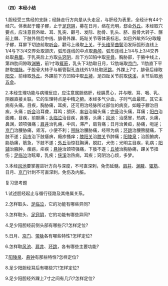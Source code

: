 #### （四）本经小结

1.胆经受三焦经的支脉；经脉走行方向是从头走足，与肝经为表里，全经计有44个经穴。体表起于瞳子髎，止于[足窍阴](https://www.gmzyjc.com/read/zjs/zjs3.1.9-12-0.0.3.3.44.md)，募在日月，络在光明，郄会[外丘](https://www.gmzyjc.com/read/zjs/zjs3.1.9-12-0.0.3.3.36.md)。本经取穴要点，应注意目外眦、耳、乳突、颧弓、发际、肋骨、乳头、脐、股骨大转子、髂前上棘、下肢外侧后中线、腓骨外踝、跖趾关节等体表标志。如目外眦外5分取瞳子髎，耳屏下切迹前取[听会](https://www.gmzyjc.com/read/zjs/zjs3.1.9-12-0.0.3.3.2.md)，颧弓上缘取[上关](https://www.gmzyjc.com/read/zjs/zjs3.1.9-12-0.0.3.3.3.md)。于[头维](https://www.gmzyjc.com/read/zjs/zjs3.1.1-3-0.1.3.3.8.md)至[曲鬓](https://www.gmzyjc.com/read/zjs/zjs3.1.9-12-0.0.3.3.7.md)沿发际弧形连线上1/4与下3/4交界处取颔庆，弧形连线的中点取[悬颅](https://www.gmzyjc.com/read/zjs/zjs3.1.9-12-0.0.3.3.5.md)，弧形连线上1/4与上3/4交界处取[悬厘](https://www.gmzyjc.com/read/zjs/zjs3.1.9-12-0.0.3.3.6.md)。于乳突后上方取[头窍阴](https://www.gmzyjc.com/read/zjs/zjs3.1.9-12-0.0.3.3.11.md)，后下方凹陷中取[完骨](https://www.gmzyjc.com/read/zjs/zjs3.1.9-12-0.0.3.3.12.md)。胸胁部，于腋中线上，第四肋间隙取[渊腋](https://www.gmzyjc.com/read/zjs/zjs3.1.9-12-0.0.3.3.22.md)，前1寸取[辄筋](https://www.gmzyjc.com/read/zjs/zjs3.1.9-12-0.0.3.3.23.md)，乳头下3肋取日月，12肋端取[京门](https://www.gmzyjc.com/read/zjs/zjs3.1.9-12-0.0.3.3.25.md)，11肋直下平脐取[带脉](https://www.gmzyjc.com/read/zjs/zjs3.1.9-12-0.0.3.3.26.md)。于股骨大转子与骶管裂孔连线外1/3处取[环跳](https://www.gmzyjc.com/read/zjs/zjs3.1.9-12-0.0.3.3.30.md)。外踝上7寸，腓骨后缘取[阳交](https://www.gmzyjc.com/read/zjs/zjs3.1.9-12-0.0.3.3.35.md)，前缘取[外丘](https://www.gmzyjc.com/read/zjs/zjs3.1.9-12-0.0.3.3.36.md)。外踝前下方凹陷中取[丘墟](https://www.gmzyjc.com/read/zjs/zjs3.1.9-12-0.0.3.3.40.md)，足四趾关节前取[侠溪](https://www.gmzyjc.com/read/zjs/zjs3.1.9-12-0.0.3.3.43.md)，关节后取[地五会](https://www.gmzyjc.com/read/zjs/zjs3.1.9-12-0.0.3.3.42.md)。

2.本经生理功能与病理反应，应注意属胆络肝，经膈贯心，并与眼、耳、咽、乳、阴器直接关联。它的生理特点是中精之腑。本经多气少血，子时气血最旺。其它主病有头痛，目疾，胸胁痛，耳疾，还可用治经脉所过部位的病变。如瞳子髎治目疾，头痛；[听会](https://www.gmzyjc.com/read/zjs/zjs3.1.9-12-0.0.3.3.2.md)治耳聋，耳鸣；颌厌、[率谷](https://www.gmzyjc.com/read/zjs/zjs3.1.9-12-0.0.3.3.8.md)治偏头痛；[完骨](https://www.gmzyjc.com/read/zjs/zjs3.1.9-12-0.0.3.3.12.md)治头痛，耳痛；[阳白](https://www.gmzyjc.com/read/zjs/zjs3.1.9-12-0.0.3.3.14.md)治面瘫，目疾，前额痛；[头临泣](https://www.gmzyjc.com/read/zjs/zjs3.1.9-12-0.0.3.3.15.md)治目疾，鼻塞，头痛；[风池](https://www.gmzyjc.com/read/zjs/zjs3.1.9-12-0.0.3.3.20.md)：治感冒，热病，头痛，鼻渊，颈项强痛；[肩井](https://www.gmzyjc.com/read/zjs/zjs3.1.9-12-0.0.3.3.21.md)治乳痈，中风，滞产，肩背痛；日月治黄疸，胁痛，呃逆；[京门](https://www.gmzyjc.com/read/zjs/zjs3.1.9-12-0.0.3.3.25.md)治腰胁痛，肾泻，小便不利；[带脉](https://www.gmzyjc.com/read/zjs/zjs3.1.9-12-0.0.3.3.26.md)治腰胁痛，经带为病；[环跳](https://www.gmzyjc.com/read/zjs/zjs3.1.9-12-0.0.3.3.30.md)治腰胯腿痛，下肢不遂；[风市](https://www.gmzyjc.com/read/zjs/zjs3.1.9-12-0.0.3.3.31.md)治下肢痿痹，瘾疹搔痒；[膝阳关](https://www.gmzyjc.com/read/zjs/zjs3.1.9-12-0.0.3.3.33.md)治[膝关](https://www.gmzyjc.com/read/zjs/zjs3.1.9-12-0.0.4.3.7.md)节肿痛；[阳陵泉](https://www.gmzyjc.com/read/zjs/zjs3.1.9-12-0.0.3.3.34.md)；治胆腑病，胁肋痛，筋急，下肢不遂；[外丘](https://www.gmzyjc.com/read/zjs/zjs3.1.9-12-0.0.3.3.36.md)治惊狂胸满，脱肛，犬伤；光明主目疾，乳病；[阳辅](https://www.gmzyjc.com/read/zjs/zjs3.1.9-12-0.0.3.3.38.md)治腋肿，瘰疬，疟疾；[悬钟](https://www.gmzyjc.com/read/zjs/zjs3.1.9-12-0.0.3.3.39.md)治颈项强痛，下肢不遂；[丘墟](https://www.gmzyjc.com/read/zjs/zjs3.1.9-12-0.0.3.3.40.md)治胸胁痛，踝关节扭伤；[足临泣](https://www.gmzyjc.com/read/zjs/zjs3.1.9-12-0.0.3.3.41.md)治眩晕，乳疾；[侠溪](https://www.gmzyjc.com/read/zjs/zjs3.1.9-12-0.0.3.3.43.md)治热病，耳疾；窍阴治心烦，多梦。

3.本经[风池](https://www.gmzyjc.com/read/zjs/zjs3.1.9-12-0.0.3.3.20.md)要掌握进针方向与深度，不可直深刺，免伤延髓。[肩井](https://www.gmzyjc.com/read/zjs/zjs3.1.9-12-0.0.3.3.21.md)、[渊腋](https://www.gmzyjc.com/read/zjs/zjs3.1.9-12-0.0.3.3.22.md)、[辄筋](https://www.gmzyjc.com/read/zjs/zjs3.1.9-12-0.0.3.3.23.md)、日月、[京门](https://www.gmzyjc.com/read/zjs/zjs3.1.9-12-0.0.3.3.25.md)针刺不可直深刺，免伤及内脏。

复习思考题

1.试述胆经起止与循行径路及其络属关系。

2.怎样取头、[足临泣](https://www.gmzyjc.com/read/zjs/zjs3.1.9-12-0.0.3.3.41.md)，它的功能有哪些异同?

3.怎样取头、[足窍阴](https://www.gmzyjc.com/read/zjs/zjs3.1.9-12-0.0.3.3.44.md)，它的功能有哪些异同?

4.足少阳胆经前侧头部有哪些穴?怎样定位?

5.日月、[京门](https://www.gmzyjc.com/read/zjs/zjs3.1.9-12-0.0.3.3.25.md)、[带脉](https://www.gmzyjc.com/read/zjs/zjs3.1.9-12-0.0.3.3.26.md)各有哪些特性?怎样定位?

6.怎样取[风池](https://www.gmzyjc.com/read/zjs/zjs3.1.9-12-0.0.3.3.20.md)、[肩井](https://www.gmzyjc.com/read/zjs/zjs3.1.9-12-0.0.3.3.21.md)、[环跳](https://www.gmzyjc.com/read/zjs/zjs3.1.9-12-0.0.3.3.30.md)，各有哪些主要功能?

7.[阳陵泉](https://www.gmzyjc.com/read/zjs/zjs3.1.9-12-0.0.3.3.34.md)、[悬钟](https://www.gmzyjc.com/read/zjs/zjs3.1.9-12-0.0.3.3.39.md)有那些特性?怎样定位?

8.足少阳胆经耳后有哪些穴?怎样定位?

9.足少阳胆经外踝上7寸之间有几穴?怎样定位?
